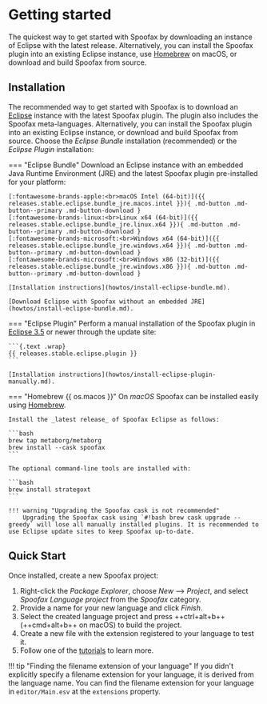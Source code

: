 # Getting started
The quickest way to get started with Spoofax by downloading an instance of Eclipse with the latest release. Alternatively, you can install the Spoofax plugin into an existing Eclipse instance, use [Homebrew][2] on macOS, or download and build Spoofax from source.

## Installation
The recommended way to get started with Spoofax is to download an [Eclipse][1] instance with the latest Spoofax plugin. The plugin also includes the Spoofax meta-languages. Alternatively, you can install the Spoofax plugin into an existing Eclipse instance, or download and build Spoofax from source. Choose the _Eclipse Bundle_ installation (recommended) or the _Eclipse Plugin_ installation:

=== "Eclipse Bundle"
    Download an Eclipse instance with an embedded Java Runtime Environment (JRE) and the latest Spoofax plugin pre-installed for your platform:

    [:fontawesome-brands-apple:<br>macOS Intel (64-bit)]({{ releases.stable.eclipse.bundle_jre.macos.intel }}){ .md-button .md-button--primary .md-button-download }
    [:fontawesome-brands-linux:<br>Linux x64 (64-bit)]({{ releases.stable.eclipse.bundle_jre.linux.x64 }}){ .md-button .md-button--primary .md-button-download }
    [:fontawesome-brands-microsoft:<br>Windows x64 (64-bit)]({{ releases.stable.eclipse.bundle_jre.windows.x64 }}){ .md-button .md-button--primary .md-button-download }
    [:fontawesome-brands-microsoft:<br>Windows x86 (32-bit)]({{ releases.stable.eclipse.bundle_jre.windows.x86 }}){ .md-button .md-button--primary .md-button-download }

    [Installation instructions](howtos/install-eclipse-bundle.md).

    [Download Eclipse with Spoofax without an embedded JRE](howtos/install-eclipse-bundle.md).

=== "Eclipse Plugin"
    Perform a manual installation of the Spoofax plugin in [Eclipse 3.5][1] or newer through the update site:

    ```{.text .wrap}
    {{ releases.stable.eclipse.plugin }}
    ```

    [Installation instructions](howtos/install-eclipse-plugin-manually.md).

=== "Homebrew {{ os.macos }}"
    On _macOS_ Spoofax can be installed easily using [Homebrew][2].

    Install the _latest release_ of Spoofax Eclipse as follows:

    ```bash
    brew tap metaborg/metaborg
    brew install --cask spoofax
    ```

    The optional command-line tools are installed with:

    ```bash
    brew install strategoxt
    ```

    !!! warning "Upgrading the Spoofax cask is not recommended"
        Upgrading the Spoofax cask using `#!bash brew cask upgrade --greedy` will lose all manually installed plugins. It is recommended to use Eclipse update sites to keep Spoofax up-to-date.


## Quick Start
Once installed, create a new Spoofax project:

1.  Right-click the _Package Explorer_, choose _New_ --> _Project_, and select _Spoofax Language project_ from the _Spoofax_ category.
2.  Provide a name for your new language and click _Finish_.
3.  Select the created language project and press ++ctrl+alt+b++ (++cmd+alt+b++ on macOS) to build the project.
4.  Create a new file with the extension registered to your language to test it.
5.  Follow one of the [tutorials](/tutorials/) to learn more.

!!! tip "Finding the filename extension of your language"
    If you didn't explicitly specify a filename extension for your language, it is derived from the language name. You can find the filename extension for your language in `editor/Main.esv` at the `extensions` property.


[1]: https://www.eclipse.org/
[2]: https://brew.sh/